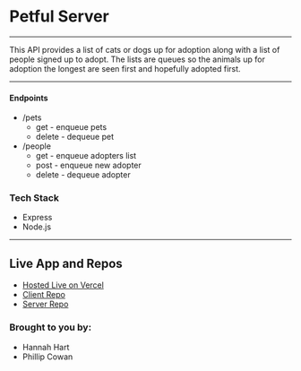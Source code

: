 # Petful Server
---

This API provides a list of cats or dogs up for adoption along with a list of people signed up to adopt. The lists are queues so the animals up for adoption the longest are seen first and hopefully adopted first. 

--- 

#### Endpoints

* /pets
  * get - enqueue pets
  * delete - dequeue pet
* /people 
  * get - enqueue adopters list
  * post - enqueue new adopter
  * delete - dequeue adopter

### Tech Stack 

* Express
* Node.js

---

## Live App and Repos

* [Hosted Live on Vercel](https://dsa-petful-client-zeta.vercel.app)
* [Client Repo](https://github.com/lipcowan/DSA-Petful-Client)
* [Server Repo](https://github.com/lipcowan/DSA-Petful-Server)

### Brought to you by:

* Hannah Hart
* Phillip Cowan
